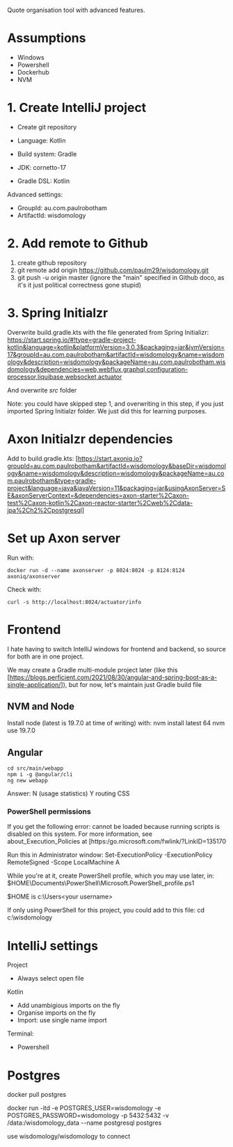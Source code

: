 Quote organisation tool with advanced features.

# Assumptions
* Windows
* Powershell
* Dockerhub
* NVM

# 1. Create IntelliJ project

* Create git repository

* Language: Kotlin
* Build system: Gradle
* JDK: cornetto-17
* Gradle DSL: Kotlin

Advanced settings:
* GroupId: au.com.paulrobotham
* ArtifactId: wisdomology

# 2. Add remote to Github

1. create github repository 
2. git remote add origin https://github.com/paulm29/wisdomology.git
3. git push -u origin master (ignore the "main" specified in Github doco, as it's it just political correctness gone stupid)

# 3. Spring Initialzr

Overwrite build.gradle.kts with the file generated from Spring Initializr:
    https://start.spring.io/#!type=gradle-project-kotlin&language=kotlin&platformVersion=3.0.3&packaging=jar&jvmVersion=17&groupId=au.com.paulrobotham&artifactId=wisdomology&name=wisdomology&description=wisdomology&packageName=au.com.paulrobotham.wisdomology&dependencies=web,webflux,graphql,configuration-processor,liquibase,websocket,actuator

And overwrite *src* folder

Note: you could have skipped step 1, and overwriting in this step, if you just imported Spring Initialzr folder. 
We just did this for learning purposes.

# Axon Initialzr dependencies

Add to build.gradle.kts:
    [https://start.axoniq.io?groupId=au.com.paulrobotham&artifactId=wisdomology&baseDir=wisdomology&name=wisdomology&description=wisdomology&packageName=au.com.paulrobotham&type=gradle-project&language=java&javaVersion=11&packaging=jar&usingAxonServer=SE&axonServerContext=&dependencies=axon-starter%2Caxon-test%2Caxon-kotlin%2Caxon-reactor-starter%2Cweb%2Cdata-jpa%2Ch2%2Cpostgresql]

# Set up Axon server

Run with:

    docker run -d --name axonserver -p 8024:8024 -p 8124:8124 axoniq/axonserver

Check with:

    curl -s http://localhost:8024/actuator/info

# Frontend

I hate having to switch IntelliJ windows for frontend and backend, so source for both are in one project.

We may create a Gradle multi-module project later 
(like this [https://blogs.perficient.com/2021/08/30/angular-and-spring-boot-as-a-single-application/]), but for now, let's maintain just Gradle build file

## NVM and Node

Install node (latest is 19.7.0 at time of writing) with:
   nvm install latest 64
   nvm use 19.7.0

## Angular

    cd src/main/webapp
    npm i -g @angular/cli
    ng new webapp

Answer:
    N (usage statistics)
    Y routing
    CSS

### PowerShell permissions

If you get the following error:
    cannot be loaded because running scripts is disabled on this system. For more information, see about_Execution_Policies at
[https:/go.microsoft.com/fwlink/?LinkID=135170

Run this in Administrator window:
    Set-ExecutionPolicy -ExecutionPolicy RemoteSigned -Scope LocalMachine
    A

While you're at it, create PowerShell profile, which you may use later, in:
    $HOME\Documents\PowerShell\Microsoft.PowerShell_profile.ps1

$HOME is c:\Users\<your username>

If only using PowerShell for this project, you could add to this file:
    cd c:\wisdomology

# IntelliJ settings

Project
* Always select open file

Kotlin
* Add unambigious imports on the fly
* Organise imports on the fly
* Import: use single name import

Terminal: 
* Powershell

# Postgres

docker pull postgres

docker run -itd -e POSTGRES_USER=wisdomology -e POSTGRES_PASSWORD=wisdomology -p 5432:5432 -v /data:/wisdomology_data --name postgresql postgres

use wisdomology/wisdomology to connect